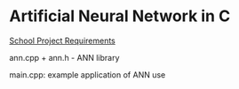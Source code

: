 # Artificial Neural Network in C
  [School Project Requirements](https://github.com/Pithers/Class-Work/blob/master/CSCI580/Project2_ANN_Fall2016.pdf)
  
  ann.cpp + ann.h - ANN library
  
  main.cpp: example application of ANN use
